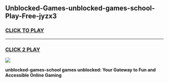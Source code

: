 
## Unblocked-Games-unblocked-games-school-Play-Free-jyzx3
<h3>
<a href="https://premium76.site?title=unblocked-games-school&ref=09A">CLICK TO PLAY</a></h3>
<hr>

<h3>
<a href="https://premium76.site?title=unblocked-games-school&ref=09A">CLICK 2 PLAY</a>
  
</h3>

<a href="https://premium76.site?title=unblocked-games-school&ref=09A"><img src="https://clearcache.store/games.png"></a>


**unblocked-games-school games unblocked: Your Gateway to Fun and Accessible Online Gaming**
